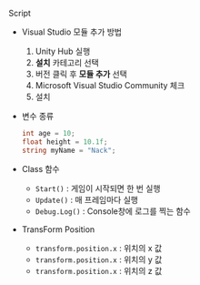 Script

- Visual Studio 모듈 추가 방법
  1. Unity Hub 실행
  2. **설치** 카테고리 선택
  3. 버전 클릭 후 **모듈 추가** 선택
  4. Microsoft Visual Studio Community 체크
  5. 설치

- 변수 종류

  ```c#
  int age = 10;
  float height = 10.1f;
  string myName = "Nack";
  ```

- Class 함수
  - `Start()` : 게임이 시작되면 한 번 실행
  - `Update()` : 매 프레임마다 실행
  - `Debug.Log()` : Console창에 로그를 찍는 함수

- TransForm Position
  - `transform.position.x` : 위치의 x 값
  - `transform.position.x` : 위치의 y 값
  - `transform.position.x` : 위치의 z 값

